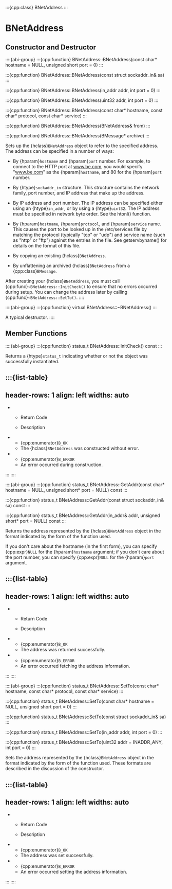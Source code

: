 :::{cpp:class} BNetAddress
:::

# BNetAddress

## Constructor and Destructor

::::{abi-group}
:::{cpp:function} BNetAddress::BNetAddress(const char* hostname = NULL, unsigned short port = 0)
:::

:::{cpp:function} BNetAddress::BNetAddress(const struct sockaddr_in& sa)
:::

:::{cpp:function} BNetAddress::BNetAddress(in_addr addr, int port = 0)
:::

:::{cpp:function} BNetAddress::BNetAddress(uint32 addr, int port = 0)
:::

:::{cpp:function} BNetAddress::BNetAddress(const char* hostname, const char* protocol, const char* service)
:::

:::{cpp:function} BNetAddress::BNetAddress(BNetAddress& from)
:::

:::{cpp:function} BNetAddress::BNetAddress(BMessage* archive)
:::

Sets up the {hclass}`BNetAddress` object to refer to the specified address.
The address can be specified in a number of ways:

- By {hparam}`hostname` and {hparam}`port` number. For example, to connect
  to the HTTP port at www.be.com, you would specify "www.be.com" as the
  {hparam}`hostname`, and 80 for the {hparam}`port` number.

- By {htype}`sockaddr_in` structure. This structure contains the network
  family, port number, and IP address that make up the address.

- By IP address and port number. The IP address can be specified either
  using an {htype}`in_addr`, or by using a {htype}`uint32`. The IP address
  must be specified in network byte order. See the htonl() function.

- By {hparam}`hostname`, {hparam}`protocol`, and {hparam}`service` name.
  This causes the port to be looked up in the /etc/services file by
  matching the protocol (typically "tcp" or "udp") and service name (such
  as "http" or "ftp") against the entries in the file. See getservbyname()
  for details on the format of this file.

- By copying an existing {hclass}`BNetAddress`.

- By unflattening an archived {hclass}`BNetAddress` from a
  {cpp:class}`BMessage`.

After creating your {hclass}`BNetAddress`, you must call
{cpp:func}`~BNetAddress::InitCheck()` to ensure that no errors occurred
during setup. You can change the address later by calling
{cpp:func}`~BNetAddress::SetTo()`.
::::

::::{abi-group}
:::{cpp:function} virtual BNetAddress::~BNetAddress()
:::

A typical destructor.
::::

## Member Functions

::::{abi-group}
:::{cpp:function} status_t BNetAddress::InitCheck() const
:::

Returns a {htype}`status_t` indicating whether or not the object was
successfully instantiated.

:::{list-table}
---
header-rows: 1
align: left
widths: auto
---
-
	- Return Code

	- Description

-
	- {cpp:enumerator}`B_OK`
	- The {hclass}`BNetAddress` was constructed without error.
-
	- {cpp:enumerator}`B_ERROR`
	- An error occurred during construction.

:::
::::

::::{abi-group}
:::{cpp:function} status_t BNetAddress::GetAddr(const char* hostname = NULL, unsigned short* port = NULL) const
:::

:::{cpp:function} status_t BNetAddress::GetAddr(const struct sockaddr_in& sa) const
:::

:::{cpp:function} status_t BNetAddress::GetAddr(in_addr& addr, unsigned short* port = NULL) const
:::

Returns the address represented by the {hclass}`BNetAddress` object in the
format indicated by the form of the function used.

If you don't care about the hostname (in the first form), you can specify
{cpp:expr}`NULL` for the {hparam}`hostname` argument; if you don't care
about the port number, you can specify {cpp:expr}`NULL` for the
{hparam}`port` argument.

:::{list-table}
---
header-rows: 1
align: left
widths: auto
---
-
	- Return Code

	- Description

-
	- {cpp:enumerator}`B_OK`
	- The address was returned successfully.
-
	- {cpp:enumerator}`B_ERROR`
	- An error occurred fetching the address information.

:::
::::

::::{abi-group}
:::{cpp:function} status_t BNetAddress::SetTo(const char* hostname, const char* protocol, const char* service)
:::

:::{cpp:function} status_t BNetAddress::SetTo(const char* hostname = NULL, unsigned short port = 0)
:::

:::{cpp:function} status_t BNetAddress::SetTo(const struct sockaddr_in& sa)
:::

:::{cpp:function} status_t BNetAddress::SetTo(in_addr addr, int port = 0)
:::

:::{cpp:function} status_t BNetAddress::SetTo(uint32 addr = INADDR_ANY, int port = 0)
:::

Sets the address represented by the {hclass}`BNetAddress` object in the
format indicated by the form of the function used. These formats are
described in the discussion of the constructor.

:::{list-table}
---
header-rows: 1
align: left
widths: auto
---
-
	- Return Code

	- Description

-
	- {cpp:enumerator}`B_OK`
	- The address was set successfully.
-
	- {cpp:enumerator}`B_ERROR`
	- An error occurred setting the address information.

:::
::::
